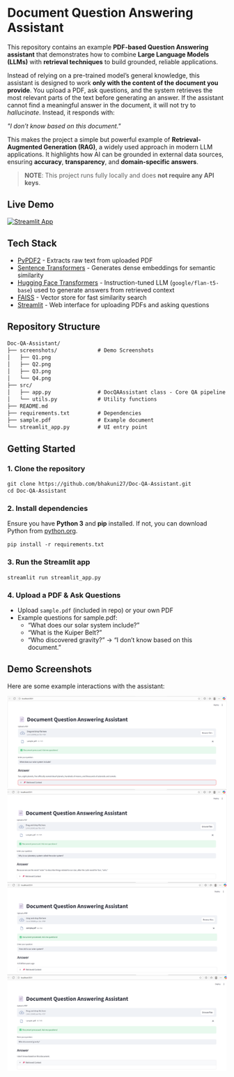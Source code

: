 # Document Question Answering Assistant

This repository contains an example **PDF-based Question Answering assistant** that demonstrates how to combine **Large Language Models (LLMs)** with **retrieval techniques** to build grounded, reliable applications.

Instead of relying on a pre-trained model’s general knowledge, this assistant is designed to work **only with the content of the document you provide**. You upload a PDF, ask questions, and the system retrieves the most relevant parts of the text before generating an answer. If the assistant cannot find a meaningful answer in the document, it will not try to *hallucinate*. Instead, it responds with:

*"I don’t know based on this document."* 

This makes the project a simple but powerful example of **Retrieval-Augmented Generation (RAG)**, a widely used approach in modern LLM applications. It highlights how AI can be grounded in external data sources, ensuring **accuracy**, **transparency**, and **domain-specific answers**.

> **NOTE**: This project runs fully locally and does **not require any API keys**.

## Live Demo  

[![Streamlit App](https://static.streamlit.io/badges/streamlit_badge_black_white.svg)](https://doc-app-assistant.streamlit.app/)

## Tech Stack

- [PyPDF2](https://pypi.org/project/PyPDF2/) - Extracts raw text from uploaded PDF
- [Sentence Transformers](https://www.sbert.net/) - Generates dense embeddings for semantic similarity
- [Hugging Face Transformers](https://huggingface.co/google/flan-t5-base) - Instruction-tuned LLM (`google/flan-t5-base`) used to generate answers from retrieved context
- [FAISS](https://github.com/facebookresearch/faiss) - Vector store for fast similarity search
- [Streamlit](https://streamlit.io/) - Web interface for uploading PDFs and asking questions

## Repository Structure

```
Doc-QA-Assistant/
├── screenshots/             # Demo Screenshots
│   ├── Q1.png
│   ├── Q2.png
│   ├── Q3.png
│   └── Q4.png
├── src/
│   ├── app.py               # DocQAAssistant class - Core QA pipeline
│   └── utils.py             # Utility functions
├── README.md
├── requirements.txt         # Dependencies
├── sample.pdf               # Example document
└── streamlit_app.py         # UI entry point                
```

## Getting Started

### 1. Clone the repository

```
git clone https://github.com/bhakuni27/Doc-QA-Assistant.git
cd Doc-QA-Assistant
```

### 2. Install dependencies

Ensure you have **Python 3** and **pip** installed. If not, you can download Python from [python.org](https://www.python.org/).
```
pip install -r requirements.txt
```

### 3. Run the Streamlit app

```
streamlit run streamlit_app.py
```

### 4. Upload a PDF & Ask Questions

- Upload `sample.pdf` (included in repo) or your own PDF
- Example questions for sample.pdf:
    - “What does our solar system include?”
    - “What is the Kuiper Belt?”
    - “Who discovered gravity?” → “I don’t know based on this document.”

## Demo Screenshots

Here are some example interactions with the assistant:

![Q1 Screenshot](screenshots/Q1.png)
![Q2 Screenshot](screenshots/Q2.png)
![Q3 Screenshot](screenshots/Q3.png)
![Q4 Screenshot](screenshots/Q4.png)
